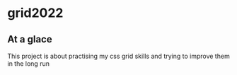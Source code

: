 # grid2022

## At a glace

This project is about practising my css grid skills and trying to improve them in the long run
